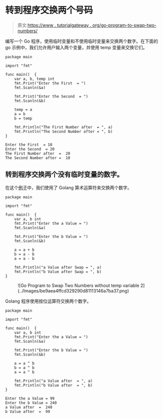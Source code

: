 # 转到程序交换两个号码

> 原文:[https://www . tutorialgateway . org/go-program-to-swap-two-numbers/](https://www.tutorialgateway.org/go-program-to-swap-two-numbers/)

编写一个 Go 程序，使用临时变量和不使用临时变量来交换两个数字。在下面的 go 示例中，我们允许用户输入两个变量，并使用 temp 变量来交换它们。

```
package main

import "fmt"

func main()  {
    var a, b, temp int
    fmt.Print("Enter the First  = ")
    fmt.Scanln(&a)

    fmt.Print("Enter the Second  = ")
    fmt.Scanln(&b)

    temp = a
    a = b
    b = temp

    fmt.Println("The First Number after  = ", a)
    fmt.Println("The Second Number after = ", b)
}
```

```
Enter the First  = 10
Enter the Second  = 20
The First Number after  =  20
The Second Number after =  10
```

## 转到程序交换两个没有临时变量的数字。

在这个[例子](https://www.tutorialgateway.org/go-programs/)中，我们使用了 Golang 算术运算符来交换两个数字。

```
package main

import "fmt"

func main()  {
    var a, b int
    fmt.Print("Enter the a Value = ")
    fmt.Scanln(&a)

    fmt.Print("Enter the b Value = ")
    fmt.Scanln(&b)

    a = a + b
    b = a - b
    a = a - b

    fmt.Println("a Value after Swap = ", a)
    fmt.Println("b Value after Swap = ", b)
}
```

<figure class="wp-block-image size-large">![Go Program to Swap Two Numbers without temp variable 2](../Images/be9aea4ffcd329290d81113146a7ba37.png)</figure>

Golang 程序使用按位运算符交换两个数字。

```
package main

import "fmt"

func main()  {
    var a, b int
    fmt.Print("Enter the a Value = ")
    fmt.Scanln(&a)

    fmt.Print("Enter the b Value = ")
    fmt.Scanln(&b)

    a = a ^ b
    b = a ^ b
    a = a ^ b

    fmt.Println("a Value after  = ", a)
    fmt.Println("b Value after  = ", b)
}
```

```
Enter the a Value = 99
Enter the b Value = 240
a Value after  =  240
b Value after  =  99
```
